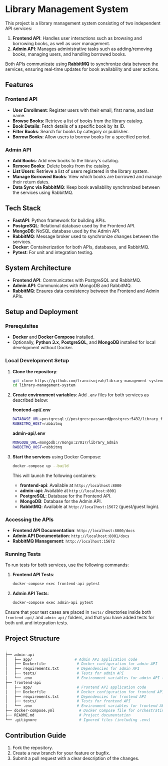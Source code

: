 # Library Management System

This project is a library management system consisting of two independent API services:
1. **Frontend API**: Handles user interactions such as browsing and borrowing books, as well as user management.
2. **Admin API**: Manages administrative tasks such as adding/removing books, managing users, and handling borrowed books.

Both APIs communicate using **RabbitMQ** to synchronize data between the services, ensuring real-time updates for book availability and user actions.

## Features

### Frontend API
- **User Enrollment**: Register users with their email, first name, and last name.
- **Browse Books**: Retrieve a list of books from the library catalog.
- **Book Details**: Fetch details of a specific book by its ID.
- **Filter Books**: Search for books by category or publisher.
- **Borrow Books**: Allow users to borrow books for a specified period.

### Admin API
- **Add Books**: Add new books to the library's catalog.
- **Remove Books**: Delete books from the catalog.
- **List Users**: Retrieve a list of users registered in the library system.
- **Manage Borrowed Books**: View which books are borrowed and manage their return dates.
- **Data Sync via RabbitMQ**: Keep book availability synchronized between the services using RabbitMQ.

## Tech Stack
- **FastAPI**: Python framework for building APIs.
- **PostgreSQL**: Relational database used by the Frontend API.
- **MongoDB**: NoSQL database used by the Admin API.
- **RabbitMQ**: Message broker used to synchronize changes between the services.
- **Docker**: Containerization for both APIs, databases, and RabbitMQ.
- **Pytest**: For unit and integration testing.

## System Architecture
- **Frontend API**: Communicates with PostgreSQL and RabbitMQ.
- **Admin API**: Communicates with MongoDB and RabbitMQ.
- **RabbitMQ**: Ensures data consistency between the Frontend and Admin APIs.

## Setup and Deployment

### Prerequisites
- **Docker** and **Docker Compose** installed.
- Optionally, **Python 3.x**, **PostgreSQL**, and **MongoDB** installed for local development without Docker.

### Local Development Setup

1. **Clone the repository**:
   ```bash
   git clone https://github.com/francisojeah/library-management-system.git
   cd library-management-system
   ```

2. **Create environment variables**:
   Add `.env` files for both services as described below:

   **frontend-api/.env**
   ```bash
   DATABASE_URL=postgresql://postgres:password@postgres:5432/library_frontend
   RABBITMQ_HOST=rabbitmq
   ```

   **admin-api/.env**
   ```bash
   MONGODB_URL=mongodb://mongo:27017/library_admin
   RABBITMQ_HOST=rabbitmq
   ```

3. **Start the services** using Docker Compose:
   ```bash
   docker-compose up --build
   ```

   This will launch the following containers:
   - **frontend-api**: Available at `http://localhost:8000`
   - **admin-api**: Available at `http://localhost:8001`
   - **PostgreSQL**: Database for the Frontend API.
   - **MongoDB**: Database for the Admin API.
   - **RabbitMQ**: Available at `http://localhost:15672` (guest/guest login).

### Accessing the APIs
- **Frontend API Documentation**: `http://localhost:8000/docs`
- **Admin API Documentation**: `http://localhost:8001/docs`
- **RabbitMQ Management**: `http://localhost:15672`

### Running Tests
To run tests for both services, use the following commands:

1. **Frontend API Tests**:
   ```bash
   docker-compose exec frontend-api pytest
   ```

2. **Admin API Tests**:
   ```bash
   docker-compose exec admin-api pytest
   ```

Ensure that your test cases are placed in `tests/` directories inside both `frontend-api/` and `admin-api/` folders, and that you have added tests for both unit and integration tests.

## Project Structure

```bash
.
├── admin-api
│   ├── app/                   # Admin API application code
│   ├── Dockerfile              # Docker configuration for admin API
│   ├── requirements.txt        # Dependencies for admin API
│   ├── tests/                  # Tests for admin API
│   └── .env                    # Environment variables for admin API (not included in repo)
├── frontend-api
│   ├── app/                    # Frontend API application code
│   ├── Dockerfile              # Docker configuration for frontend API
│   ├── requirements.txt        # Dependencies for frontend API
│   ├── tests/                  # Tests for frontend API
│   └── .env                    # Environment variables for frontend API (not included in repo)
├── docker-compose.yml           # Docker Compose file for orchestrating services
├── README.md                    # Project documentation
└── .gitignore                   # Ignored files (including .env)
```

## Contribution Guide
1. Fork the repository.
2. Create a new branch for your feature or bugfix.
3. Submit a pull request with a clear description of the changes.
